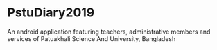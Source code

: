 # PstuDiary2019
An android application featuring teachers, administrative members and services of Patuakhali Science And University, Bangladesh

